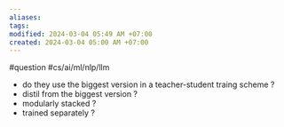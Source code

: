```yaml
---
aliases: 
tags: 
modified: 2024-03-04 05:49 AM +07:00
created: 2024-03-04 05:00 AM +07:00
---
```

#question #cs/ai/ml/nlp/llm 

- do they use the biggest version in a teacher-student traing scheme ?
- distil from the biggest version ?
- modularly stacked ?
- trained separately ?
